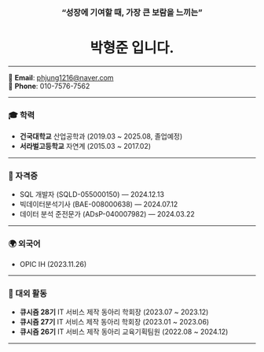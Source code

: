 <h3 align="center">“성장에 기여할 때, 가장 큰 보람을 느끼는”</h3>
<h1 align="center">박형준 입니다.</h1>

---

📧 **Email**: phjung1216@naver.com  
📱 **Phone**: 010-7576-7562  

---

### 🎓 학력
- **건국대학교** 산업공학과 (2019.03 ~ 2025.08, 졸업예정)  
- **서라벌고등학교** 자연계 (2015.03 ~ 2017.02)  

---

### 🏅 자격증
- SQL 개발자 (SQLD-055000150) — 2024.12.13  
- 빅데이터분석기사 (BAE-008000638) — 2024.07.12  
- 데이터 분석 준전문가 (ADsP-040007982) — 2024.03.22  

---

### 🌍 외국어
- OPIC IH (2023.11.26)  

---

### 📌 대외 활동
- **큐시즘 28기** IT 서비스 제작 동아리 학회장 (2023.07 ~ 2023.12)  
- **큐시즘 27기** IT 서비스 제작 동아리 학회장 (2023.01 ~ 2023.06)  
- **큐시즘 26기** IT 서비스 제작 동아리 교육기획팀원 (2022.08 ~ 2024.12)  

---
